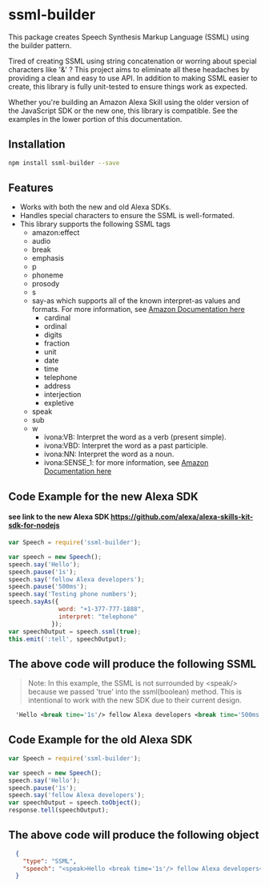 # ssml-builder
This package creates Speech Synthesis Markup Language (SSML) using the builder pattern.


Tired of creating SSML using string concatenation or worring about special characters like '&amp;' ? This project aims to eliminate all these headaches by providing a clean and easy to use API. In addition to making SSML easier to create, this library is fully unit-tested to ensure things work as expected.

Whether you're building an Amazon Alexa Skill using the older version of the JavaScript SDK or the new one, this library is compatible. See the examples in the lower portion of this documentation.

## Installation
```sh
npm install ssml-builder --save
```
## Features
* Works with both the new and old Alexa SDKs.
* Handles special characters to ensure the SSML is well-formated.
* This library supports the following SSML tags
   * amazon:effect   
   * audio
   * break
   * emphasis
   * p
   * phoneme
   * prosody
   * s
   * say-as which supports all of the known interpret-as values and formats. For more information, see [Amazon Documentation here](https://developer.amazon.com/public/solutions/alexa/alexa-skills-kit/docs/speech-synthesis-markup-language-ssml-reference#say-as) 
      * cardinal
      * ordinal
      * digits
      * fraction
      * unit
      * date
      * time
      * telephone
      * address
      * interjection
      * expletive
  * speak
  * sub
  * w
      * ivona:VB: Interpret the word as a verb (present simple).
      * ivona:VBD: Interpret the word as a past participle.
      * ivona:NN: Interpret the word as a noun.
      * ivona:SENSE_1: for more information, see [Amazon Documentation here](https://developer.amazon.com/public/solutions/alexa/alexa-skills-kit/docs/speech-synthesis-markup-language-ssml-reference#w)  
  

## Code Example for the new Alexa SDK
#### see link to the new Alexa SDK https://github.com/alexa/alexa-skills-kit-sdk-for-nodejs

```javascript
var Speech = require('ssml-builder');

var speech = new Speech();
speech.say('Hello');
speech.pause('1s');
speech.say('fellow Alexa developers');
speech.pause('500ms');
speech.say('Testing phone numbers');
speech.sayAs({
              word: "+1-377-777-1888",
              interpret: "telephone"
            });
var speechOutput = speech.ssml(true);
this.emit(':tell', speechOutput);
```

## The above code will produce the following SSML
> Note: In this example, the SSML is not surrounded by &lt;speak/&gt; because we passed 'true' into the ssml(boolean) method. This is intentional to work with the new SDK due to their current design.
```xml
  'Hello <break time='1s'/> fellow Alexa developers <break time='500ms'/> Testing phone numbers <say-as interpret-as='telephone'>+1-377-777-1888</say-as>'
```

## Code Example for the old Alexa SDK
```javascript
var Speech = require('ssml-builder');

var speech = new Speech();
speech.say('Hello');
speech.pause('1s');
speech.say('fellow Alexa developers');
var speechOutput = speech.toObject();
response.tell(speechOutput);
```

## The above code will produce the following object
```json
  { 
    "type": "SSML",
    "speech": "<speak>Hello <break time='1s'/> fellow Alexa developers</speak>"
  }
```
